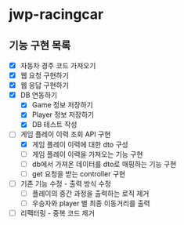 # jwp-racingcar

## 기능 구현 목록
- [x] 자동차 경주 코드 가져오기
- [x] 웹 요청 구현하기
- [x] 웹 응답 구현하기
- [x] DB 연동하기
  - [x] Game 정보 저장하기
  - [x] Player 정보 저장하기
  - [x] DB 테스트 작성

- [ ] 게임 플레이 이력 조회 API 구현
  - [x] 게임 플레이 이력에 대한 dto 구성
  - [ ] 게임 플레이 이력을 가져오는 기능 구현
  - [ ] db에서 가져온 데이터를 dto로 매핑하는 기능 구현
  - [ ] get 요청을 받는 controller 구현
- [ ] 기존 기능 수정 - 출력 방식 수정
  - [ ] 플레이의 중간 과정을 출력하는 로직 제거
  - [ ] 우승자와 player 별 최종 이동거리를 출력
- [ ] 리팩터링 - 중복 코드 제거
